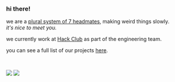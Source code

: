 ### hi there!
we are a [plural system of 7 headmates](https://sporeball.dev/pages/system_information), making weird things slowly.\
*it's nice to meet you.*

we currently work at [Hack Club](https://hackclub.com) as part of the engineering team.

you can see a full list of our projects [here](https://sporeball.dev/pages/works).

<br/>

<a href="https://scrapbook.hackclub.com/sporeball"><img src="https://img.shields.io/badge/scrapbook-%23EC3750.svg?&style=for-the-badge&logo=hack-club&logoColor=white"></a>
<a href="https://sporeball.bandcamp.com"><img src="https://img.shields.io/badge/bandcamp-%23408294.svg?&style=for-the-badge&logo=bandcamp&logoColor=white"></a>

<!-- <a href="https://tech.lgbt/@sporeball"><img src="https://img.shields.io/badge/mastodon-%236364FF.svg?&style=for-the-badge&logo=mastodon&logoColor=white"></a> -->
<!-- [![Support me on Patreon](https://img.shields.io/endpoint.svg?url=https%3A%2F%2Fshieldsio-patreon.vercel.app%2Fapi%3Fusername%3Dsporeball%26type%3Dpledges%26suffix%3D%252Fmonth&style=for-the-badge)](https://patreon.com/sporeball) -->

<!--
**sporeball/sporeball** is a ✨ _special_ ✨ repository because its `README.md` (this file) appears on your GitHub profile.

Here are some ideas to get you started:

- 🔭 I’m currently working on ...
- 🌱 I’m currently learning ...
- 👯 I’m looking to collaborate on ...
- 🤔 I’m looking for help with ...
- 💬 Ask me about ...
- 📫 How to reach me: ...
- 😄 Pronouns: ...
- ⚡ Fun fact: ...
-->
